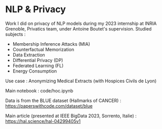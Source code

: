 # NLP & Privacy
Work I did on privacy of NLP models during my 2023 internship at INRIA Grenoble, Privatics team, under Antoine Boutet's supervision.
Studied subjects :
- Membership Inference Attacks (MIA)
- Counterfactual Memorization
- Data Extraction
- Differential Privacy (DP)
- Federated Learning (FL)
- Energy Consumption

Use case : Anonymizing Medical Extracts (with Hospices Civils de Lyon)

Main notebook : code/hoc.ipynb

Data is from the BLUE dataset (Hallmarks of CANCER) : https://paperswithcode.com/dataset/blue

Main article (presented at IEEE BigData 2023, Sorrento, Italie) : https://hal.science/hal-04299405v1
